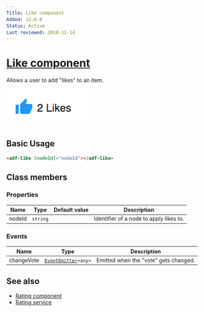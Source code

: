 ```yaml
---
Title: Like component
Added: v2.0.0
Status: Active
Last reviewed: 2018-11-14
---
```


# [Like component](../../../lib/content-services/src/lib/social/like.component.ts "Defined in like.component.ts")

Allows a user to add "likes" to an item.

![Custom columns](../../docassets/images/social1.png)

## Basic Usage

```html
<adf-like [nodeId]="nodeId"></adf-like>
```

## Class members

### Properties

| Name   | Type     | Default value | Description                             |
| ------ | -------- | ------------- | --------------------------------------- |
| nodeId | `string` |               | Identifier of a node to apply likes to. |

### Events

| Name       | Type                                                              | Description                           |
| ---------- | ----------------------------------------------------------------- | ------------------------------------- |
| changeVote | [`EventEmitter`](https://angular.io/api/core/EventEmitter)`<any>` | Emitted when the "vote" gets changed. |

## See also

-   [Rating component](rating.component.md)
-   [Rating service](../services/rating.service.md)

